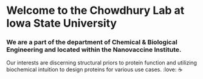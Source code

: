 # Welcome to the Chowdhury Lab at Iowa State University
### We are a part of the department of Chemical & Biological Engineering and located within the Nanovaccine Institute.

Our interests are discerning structural priors to protein function and utilizing biochemical intuition to design proteins for various use cases. :love: :coffee:
